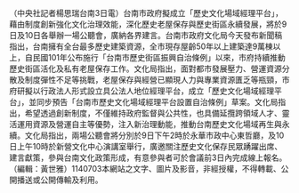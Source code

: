 （中央社記者楊思瑞台南3日電）台南市政府擬成立「歷史文化場域經理平台」，藉由制度創新強化文化治理效能，深化歷史老屋保存與歷史街區永續發展，將於9日及10日各舉辦一場公聽會，廣納各界建言。台南市政府文化局今天發布新聞稿指出，台南擁有全台最多歷史建築資源，全市現存屋齡50年以上建築達9萬棟以上，自民國101年公布施行「台南市歷史街區振興自治條例」以來，市府持續推動歷史街區活化及私有老屋保存工作。文化局指出，面對都市發展壓力、營運資源分散及制度彈性不足等挑戰，老屋保存與經營已顯現人力與專業資源匱乏等瓶頸，市府研擬以行政法人形式設立具公法人地位經理平台，成立「歷史文化場域經理平台」，並同步預告「台南市歷史文化場域經理平台設置自治條例」草案。文化局指出，希望透過創新制度，不僅維持政府監督與公共性，也具備延攬跨領域人才、靈活運用資源及營運自主等優勢，注入新治理動能，推動台南歷史文化場域再生與永續。文化局指出，兩場公聽會將分別於9日下午2時於永華市政中心東哲廳，及10日上午10時於新營文化中心演講室舉行，廣邀關注歷史文化保存民眾踴躍出席、建言獻策，參與台南文化政策形成，有意參與者可於會議前3日內完成線上報名。（編輯：黃世雅）1140703本網站之文字、圖片及影音，非經授權，不得轉載、公開播送或公開傳輸及利用。